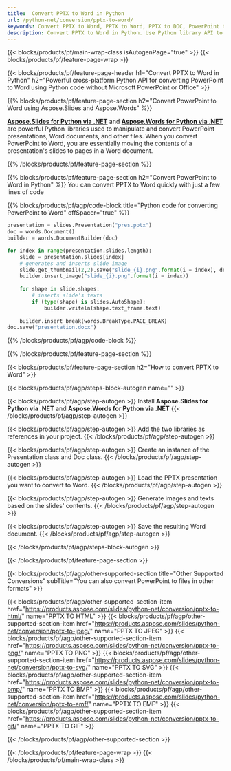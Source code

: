 ```yaml
---
title:  Convert PPTX to Word in Python
url: /python-net/conversion/pptx-to-word/
keywords: Convert PPTX to Word, PPTX to Word, PPTX to DOC, PowerPoint to Word, Python API, Python Library
description: Convert PPTX to Word in Python. Use Python library API to convert PowerPoint to Word
---
```


{{< blocks/products/pf/main-wrap-class isAutogenPage="true" >}}
{{< blocks/products/pf/feature-page-wrap >}}

{{< blocks/products/pf/feature-page-header h1="Convert PPTX to Word in Python" h2="Powerful cross-platform Python API for converting PowerPoint to Word using Python code without Microsoft PowerPoint or Office" >}}

{{% blocks/products/pf/feature-page-section h2="Convert PowerPoint to Word using Aspose.Slides and Aspose.Words" %}}

[**Aspose.Slides for Python via .NET**](https://products.aspose.com/slides/python-net/) and [**Aspose.Words for Python via .NET**](https://products.aspose.com/words/python-net/) are powerful Python libraries used to manipulate and convert PowerPoint presentations, Word documents, and other files. When you convert PowerPoint to Word, you are essentially moving the contents of a presentation's slides to pages in a Word document.

{{% /blocks/products/pf/feature-page-section %}}




{{% blocks/products/pf/feature-page-section  h2="Convert PowerPoint to Word in Python" %}}
You can convert PPTX to Word quickly with just a few lines of code

{{% blocks/products/pf/agp/code-block title="Python code for converting PowerPoint to Word" offSpacer="true" %}}
```py
presentation = slides.Presentation("pres.pptx")
doc = words.Document()
builder = words.DocumentBuilder(doc)

for index in range(presentation.slides.length):
    slide = presentation.slides[index]
    # generates and inserts slide image
    slide.get_thumbnail(2,2).save("slide_{i}.png".format(i = index), drawing.imaging.ImageFormat.png)
    builder.insert_image("slide_{i}.png".format(i = index))
    
    for shape in slide.shapes:
        # inserts slide's texts
        if (type(shape) is slides.AutoShape):
            builder.writeln(shape.text_frame.text)
   
    builder.insert_break(words.BreakType.PAGE_BREAK)
doc.save("presentation.docx")
```
{{% /blocks/products/pf/agp/code-block %}}

{{% /blocks/products/pf/feature-page-section %}}




{{< blocks/products/pf/feature-page-section  h2="How to convert PPTX to Word" >}}


{{< blocks/products/pf/agp/steps-block-autogen name="" >}}


{{< blocks/products/pf/agp/step-autogen >}}
Install **Aspose.Slides for Python via .NET** and **Aspose.Words for Python via .NET** 
{{< /blocks/products/pf/agp/step-autogen >}}

{{< blocks/products/pf/agp/step-autogen >}}
Add the two libraries as references in your project.
{{< /blocks/products/pf/agp/step-autogen >}}

{{< blocks/products/pf/agp/step-autogen >}}
Create an instance of the Presentation class and Doc class.
{{< /blocks/products/pf/agp/step-autogen >}}

{{< blocks/products/pf/agp/step-autogen >}}
Load the PPTX presentation you want to convert to Word.
{{< /blocks/products/pf/agp/step-autogen >}}

{{< blocks/products/pf/agp/step-autogen >}}
Generate images and texts based on the slides' contents.
{{< /blocks/products/pf/agp/step-autogen >}}

{{< blocks/products/pf/agp/step-autogen >}}
Save the resulting Word document.
{{< /blocks/products/pf/agp/step-autogen >}}


{{< /blocks/products/pf/agp/steps-block-autogen >}}


{{< /blocks/products/pf/feature-page-section >}}




{{< blocks/products/pf/agp/other-supported-section title="Other Supported Conversions" subTitle="You can also convert PowerPoint to files in other formats" >}}


{{< blocks/products/pf/agp/other-supported-section-item href="https://products.aspose.com/slides/python-net/conversion/pptx-to-html/" name="PPTX TO HTML" >}}
{{< blocks/products/pf/agp/other-supported-section-item href="https://products.aspose.com/slides/python-net/conversion/pptx-to-jpeg/" name="PPTX TO JPEG" >}}
{{< blocks/products/pf/agp/other-supported-section-item href="https://products.aspose.com/slides/python-net/conversion/pptx-to-png/" name="PPTX TO PNG" >}}
{{< blocks/products/pf/agp/other-supported-section-item href="https://products.aspose.com/slides/python-net/conversion/pptx-to-svg/" name="PPTX TO SVG" >}}
{{< blocks/products/pf/agp/other-supported-section-item href="https://products.aspose.com/slides/python-net/conversion/pptx-to-bmp/" name="PPTX TO BMP" >}}
{{< blocks/products/pf/agp/other-supported-section-item href="https://products.aspose.com/slides/python-net/conversion/pptx-to-emf/" name="PPTX TO EMF" >}}
{{< blocks/products/pf/agp/other-supported-section-item href="https://products.aspose.com/slides/python-net/conversion/pptx-to-gif/" name="PPTX TO GIF" >}}



{{< /blocks/products/pf/agp/other-supported-section >}}

{{< /blocks/products/pf/feature-page-wrap >}}
{{< /blocks/products/pf/main-wrap-class >}}